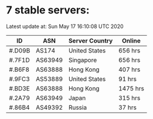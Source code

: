 # 7 stable servers:

Latest update at: Sun May 17 16:10:08 UTC 2020

| ID | ASN | Server Country | Online |
| -- | --- | -------------- | ------ |
| #.D09B | AS174 | United States | 656 hrs |
| #.7F1D | AS63949 | Singapore | 656 hrs |
| #.B6F8 | AS63888 | Hong Kong | 407 hrs |
| #.9FC3 | AS53889 | United States | 91 hrs |
| #.BD3E | AS63888 | Hong Kong | 1475 hrs |
| #.2A79 | AS63949 | Japan | 315 hrs |
| #.86B4 | AS49392 | Russia | 37 hrs |

